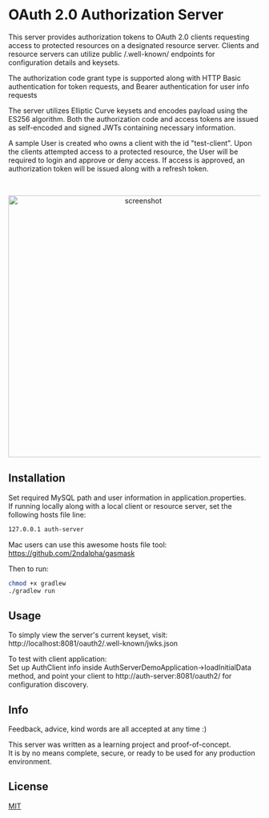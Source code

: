 # OAuth 2.0 Authorization Server

This server provides authorization tokens to OAuth 2.0 clients requesting access to protected resources on a designated resource server.  Clients and resource servers can utilize public /.well-known/ endpoints for configuration details and keysets.

The authorization code grant type is supported along with HTTP Basic authentication for token requests, and Bearer authentication for user info requests

The server utilizes Elliptic Curve keysets and encodes payload using the ES256 algorithm.  Both the authorization code and access tokens are issued as self-encoded and signed JWTs containing necessary information.

A sample User is created who owns a client with the id "test-client".  Upon the clients attempted access to a protected resource, the User will be required to login and approve or deny access.  If access is approved, an authorization token will be issued along with a refresh token.

<br />
<p align="center">
<img width="523" alt="screenshot" src="https://user-images.githubusercontent.com/64601713/116919743-9389e080-ac06-11eb-859e-f05d09ab0589.png">
</p>

## Installation

Set required MySQL path and user information in application.properties.  
If running locally along with a local client or resource server, set the following hosts file line:
```bash
127.0.0.1 auth-server
```
Mac users can use this awesome hosts file tool: https://github.com/2ndalpha/gasmask

Then to run:
```bash
chmod +x gradlew
./gradlew run
```

## Usage

To simply view the server's current keyset, visit:  http://localhost:8081/oauth2/.well-known/jwks.json

To test with client application:  
Set up AuthClient info inside AuthServerDemoApplication->loadInitialData method, and point your client to http://auth-server:8081/oauth2/ for configuration discovery.

## Info

Feedback, advice, kind words are all accepted at any time :)

This server was written as a learning project and proof-of-concept.  
It is by no means complete, secure, or ready to be used for any production environment.

## License
[MIT](https://github.com/uuufo/auth-server-demo/blob/main/LICENSE)
